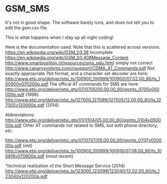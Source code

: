   # GSM_SMS
It's not in good shape.  The software barely runs, and does not tell you to edit the gsm.csv file.  

This is what happens when I stay up all night coding!

Here is the documentation used.  Note that this is scattered across versions.  
https://en.wikipedia.org/wiki/GSM_03.38 Incomplete
https://en.wikipedia.org/wiki/GSM_03.40#Message_Content
http://www.smartposition.nl/resources/sms_pdu.html simply not correct
http://www.canarysystems.com/nsupport/CDMA_AT_Commands.pdf Not exactly appropriate
7bit format, and a character set decoder are here:
http://www.etsi.org/deliver/etsi_ts/100900_100999/100900/07.02.00_60/ts_100900v070200p.pdf
The offical AT commands for SMS are here:
http://www.etsi.org/deliver/etsi_gts/07/0705/05.00.00_60/gsmts_0705v050000p.pdf (1996)
http://www.etsi.org/deliver/etsi_ts/127000_127099/127005/12.00.00_60/ts_127005v120000p.pdf (2014)

Abbreviations: http://www.etsi.org/deliver/etsi_gts/01/0104/05.00.00_60/gsmts_0104v050000p.pdf
Other AT commands not related to SMS, but with phone directory, etc:

http://www.etsi.org/deliver/etsi_gts/07/0707/05.00.00_60/gsmts_0707v050000p.pdf (old)
http://www.etsi.org/deliver/etsi_ts/100900_100999/100916/07.08.00_60/ts_100916v070800p.pdf (most recent)

"technical realization of the Short Message Service (2014)
http://www.etsi.org/deliver/etsi_ts/123000_123099/123040/12.02.00_60/ts_123040v120200p.pdf




